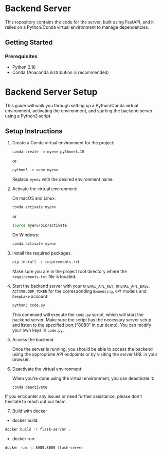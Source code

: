 # Backend Server

This repository contains the code for the server, built using FastAPI, and it relies on a Python/Conda virtual environment to manage dependencies.

## Getting Started

### Prerequisites

- Python 3.10
- Conda (Anaconda distribution is recommended)

# Backend Server Setup

This guide will walk you through setting up a Python/Conda virtual environment, activating the environment, and starting the backend server using a Python3 script.

## Setup Instructions

1. Create a Conda virtual environment for the project:

   ```bash
   conda create -n myenv python=3.10
   ```

   or

   ```bash
   python3 -m venv myenv
   ```

   Replace `myenv` with the desired environment name.

2. Activate the virtual environment:

   On macOS and Linux:

   ```bash
   conda activate myenv
   ```

   or

   ```bash
   source myenv/bin/activate
   ```

   On Windows:

   ```bash
   conda activate myenv
   ```

3. Install the required packages:

   ```bash
   pip install -r requirements.txt
   ```

   Make sure you are in the project root directory where the `requirements.txt` file is located.

4. Start the backend server with your `OPENAI_API_KEY`, `OPENAI_API_BASE`, `ACTIVELOOP_TOKEN` for the corresponding `Embedding`, `GPT` models and `DeepLake` account:

   ```bash
   python3 code.py
   ```

   This command will execute the `code.py` script, which will start the backend server. Make sure the script has the necessary server setup and listen to the specified port ("8080" in our demo). You can modify your own keys in `code.py`.

5. Access the backend:

   Once the server is running, you should be able to access the backend using the appropriate API endpoints or by visiting the server URL in your browser.

6. Deactivate the virtual environment:

   When you're done using the virtual environment, you can deactivate it:

   ```bash
   conda deactivate
   ```

If you encounter any issues or need further assistance, please don't hesitate to reach out our team.

7. Build with docker

- docker build:

```sh
docker build -t flask-server .
```

- docker run:

```sh
docker run -p 8080:8080 flask-server
```
